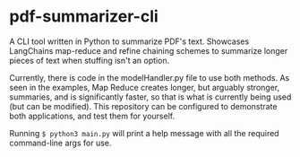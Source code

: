 # pdf-summarizer-cli

A CLI tool written in Python to summarize PDF's text. Showcases LangChains map-reduce and refine chaining schemes to summarize longer pieces of text when stuffing isn't an option.

Currently, there is code in the modelHandler.py file to use both methods. As seen in the examples, Map Reduce creates longer, but arguably stronger, summaries, and is significantly faster, so that is what is currently being used (but can be modified). This repository can be configured to demonstrate both applications, and test them for yourself.

Running `$ python3 main.py` will print a help message with all the required command-line args for use.
